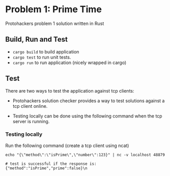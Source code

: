 # Problem 1: Prime Time

Protohackers problem 1 solution written in Rust

## Build, Run and Test

- `cargo build` to build application
- `cargo test` to run unit tests.
- `cargo run` to run application (nicely wrapped in cargo)

## Test

There are two ways to test the application against tcp clients:

- Protohackers solution checker provides a way to test solutions against a tcp client online.

- Testing locally can be done using the following command when the tcp server is running.

### Testing locally

Run the following command (create a tcp client using ncat)
```
echo "{\"method\":\"isPrime\",\"number\":123}" | nc -v localhost 48879

# test is successful if the response is:
{"method":"isPrime","prime":false}\n
```
